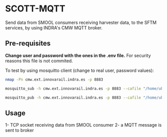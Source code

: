 # SCOTT-MQTT

Send data from SMOOL consumers receiving harvester data, to the SFTM services, by using INDRA's CMW MQTT broker.

## Pre-requisites

**Change user and password with the ones in the .env file.** For security reasons this file is not commited.

To test by using mosquitto client (change to real user, password values):

```sh
nmap -Pn cmw.ext.innovarail.indra.es -p 8883

mosquitto_sub -h cmw.ext.innovarail.indra.es -p 8883 --cafile "/home/ubuntu/SOFTWARE/SCOTT/INTERCAMBIO INDRA/ACCESO SERVIDOR MQTT/SCOTT__WP17-Integration_Lab/TECNALIA/public key/extca-chain.cert.pem"  --insecure -u $USER -P $PASSWORD -t "131/100/+/+/110/100/#"

mosquitto_pub -h cmw.ext.innovarail.indra.es -p 8883 --cafile "/home/ubuntu/SOFTWARE/SCOTT/INTERCAMBIO INDRA/ACCESO SERVIDOR MQTT/SCOTT__WP17-Integration_Lab/TECNALIA/public key/extca-chain.cert.pem" --insecure -u $USER -P $PASSWORD -t "131/100/pp/pp/pp/pp/100/pp" -m "aaaee" //ALSO SEND STATUS 100 but in the subscriber, the topic status to receive messages is 101 because the broker will resend the message with that topic
```

## Usage

1- TCP socket receiving data from SMOOL consumer
2- a MQTT message is sent to broker